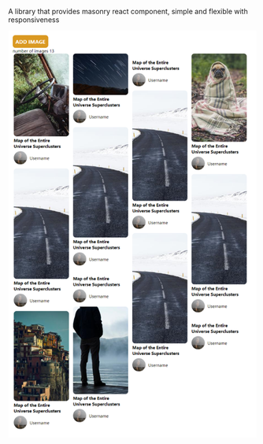 A library that provides masonry react component, simple and flexible with responsiveness

![alt text](https://github.com/mohamedElhaidi/masonry-react/blob/main/samples/sample.png?raw=true)
